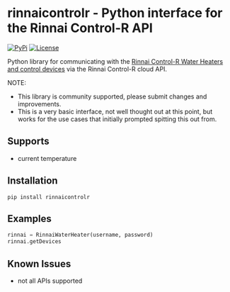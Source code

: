 # rinnaicontrolr - Python interface for the Rinnai Control-R API

[![PyPi](https://img.shields.io/pypi/v/pyflowater.svg)](https://pypi.python.org/pypi/rinnaicontrol-r)
[![License](https://img.shields.io/badge/License-Apache%202.0-blue.svg)](https://opensource.org/licenses/Apache-2.0)

Python library for communicating with the [Rinnai Control-R Water Heaters and control devices](https://www.rinnai.us/tankless-water-heater/accessories/wifi) via the Rinnai Control-R cloud API.

NOTE:

* This library is community supported, please submit changes and improvements.
* This is a very basic interface, not well thought out at this point, but works for the use cases that initially prompted spitting this out from.

## Supports

- current temperature

## Installation

```
pip install rinnaicontrolr
```

## Examples

```python
rinnai = RinnaiWaterHeater(username, password)
rinnai.getDevices
```

## Known Issues

* not all APIs supported
